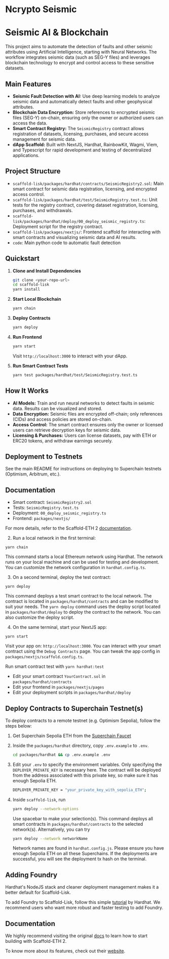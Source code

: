   
# Ncrypto Seismic
# Seismic AI & Blockchain 

This project aims to automate the detection of faults and other seismic attributes using Artificial Intelligence, starting with Neural Networks. The workflow integrates seismic data (such as SEG-Y files) and leverages blockchain technology to encrypt and control access to these sensitive datasets.

## Main Features

- **Seismic Fault Detection with AI:** Use deep learning models to analyze seismic data and automatically detect faults and other geophysical attributes.
- **Blockchain Data Encryption:** Store references to encrypted seismic files (SEG-Y) on-chain, ensuring only the owner or authorized users can access the data.
- **Smart Contract Registry:** The `SeismicRegistry` contract allows registration of datasets, licensing, purchases, and secure access management for seismic data.
- **dApp Scaffold:** Built with NextJS, Hardhat, RainbowKit, Wagmi, Viem, and Typescript for rapid development and testing of decentralized applications.

## Project Structure

- `scaffold-lisk/packages/hardhat/contracts/SeismicRegistry2.sol`: Main smart contract for seismic data registration, licensing, and encrypted access control.
- `scaffold-lisk/packages/hardhat/test/SeismicRegistry.test.ts`: Unit tests for the registry contract, covering dataset registration, licensing, purchases, and withdrawals.
- `scaffold-lisk/packages/hardhat/deploy/00_deploy_seismic_registry.ts`: Deployment script for the registry contract.
- `scaffold-lisk/packages/nextjs/`: Frontend scaffold for interacting with smart contracts and visualizing seismic data and AI results.
- `code`: Main python code to automatic fault detection

## Quickstart

1. **Clone and Install Dependencies**

   ```bash
   git clone <your-repo-url>
   cd scaffold-lisk
   yarn install
   ```

2. **Start Local Blockchain**

   ```bash
   yarn chain
   ```

3. **Deploy Contracts**

   ```bash
   yarn deploy
   ```

4. **Run Frontend**

   ```bash
   yarn start
   ```

   Visit `http://localhost:3000` to interact with your dApp.

5. **Run Smart Contract Tests**
   ```bash
   yarn test packages/hardhat/test/SeismicRegistry.test.ts
   ```

## How It Works

- **AI Models:** Train and run neural networks to detect faults in seismic data. Results can be visualized and stored.
- **Data Encryption:** Seismic files are encrypted off-chain; only references (CIDs) and access policies are stored on-chain.
- **Access Control:** The smart contract ensures only the owner or licensed users can retrieve decryption keys for seismic data.
- **Licensing & Purchases:** Users can license datasets, pay with ETH or ERC20 tokens, and withdraw earnings securely.

## Deployment to Testnets

See the main README for instructions on deploying to Superchain testnets (Optimism, Arbitrum, etc.).

## Documentation

- Smart contract: `SeismicRegistry2.sol`
- Tests: `SeismicRegistry.test.ts`
- Deployment: `00_deploy_seismic_registry.ts`
- Frontend: `packages/nextjs/`

For more details, refer to the Scaffold-ETH 2 [documentation](https://docs.scaffoldeth.io).

2. Run a local network in the first terminal:

```
yarn chain
```

This command starts a local Ethereum network using Hardhat. The network runs on your local machine and can be used for testing and development. You can customize the network configuration in `hardhat.config.ts`.

3. On a second terminal, deploy the test contract:

```
yarn deploy
```

This command deploys a test smart contract to the local network. The contract is located in `packages/hardhat/contracts` and can be modified to suit your needs. The `yarn deploy` command uses the deploy script located in `packages/hardhat/deploy` to deploy the contract to the network. You can also customize the deploy script.

4. On the same terminal, start your NextJS app:

```
yarn start
```

Visit your app on: `http://localhost:3000`. You can interact with your smart contract using the `Debug Contracts` page. You can tweak the app config in `packages/nextjs/scaffold.config.ts`.

Run smart contract test with `yarn hardhat:test`

- Edit your smart contract `YourContract.sol` in `packages/hardhat/contracts`
- Edit your frontend in `packages/nextjs/pages`
- Edit your deployment scripts in `packages/hardhat/deploy`

## Deploy Contracts to Superchain Testnet(s)

To deploy contracts to a remote testnet (e.g. Optimism Sepolia), follow the steps below:

1. Get Superchain Sepolia ETH from the [Superchain Faucet](https://app.optimism.io/faucet)

2. Inside the `packages/hardhat` directory, copy `.env.example` to `.env`.

   ```bash
   cd packages/hardhat && cp .env.example .env
   ```

3. Edit your `.env` to specify the environment variables. Only specifying the `DEPLOYER_PRIVATE_KEY` is necessary here. The contract will be deployed from the address associated with this private key, so make sure it has enough Sepolia ETH.

   ```bash
   DEPLOYER_PRIVATE_KEY = "your_private_key_with_sepolia_ETH";
   ```

4. Inside `scaffold-lisk`, run

   ```bash
   yarn deploy --network-options
   ```

   Use spacebar to make your selection(s). This command deploys all smart contracts in `packages/hardhat/contracts` to the selected network(s). Alternatively, you can try

   ```bash
   yarn deploy --network networkName
   ```

   Network names are found in `hardhat.config.js`. Please ensure you have enough Sepolia ETH on all these Superchains. If the deployments are successful, you will see the deployment tx hash on the terminal.

## Adding Foundry

Hardhat's NodeJS stack and cleaner deployment management makes it a better default for Scaffold-Lisk.

To add Foundry to Scaffold-Lisk, follow this simple [tutorial](https://hardhat.org/hardhat-runner/docs/advanced/hardhat-and-foundry) by Hardhat. We recommend users who want more robust and faster testing to add Foundry.

## Documentation

We highly recommend visiting the original [docs](https://docs.scaffoldeth.io) to learn how to start building with Scaffold-ETH 2.

To know more about its features, check out their [website](https://scaffoldeth.io).
